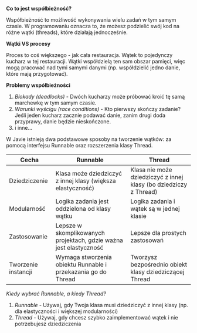 **Co to jest współbieżność?**

Współbieżność to możliwość wykonywania wielu zadań w tym samym czasie. W programowaniu oznacza to, że możesz podzielić swój kod na różne wątki (threads), które działają jednocześnie.

**Wątki VS procesy**

Proces to coś większego - jak cała restauracja. Wątek to pojedynczy kucharz w tej restauracji. Wątki współdzielą ten sam obszar pamięci, więc mogą pracować nad tymi samymi danymi (np. współdzielić jedno danie, które mają przygotować).

**Problemy współbieżności**

1. *Blokady (deadlocks)* - Dwóch kucharzy może próbować kroić tę samą marchewkę w tym samym czasie.
2. *Warunki wyścigu (race conditions)* - Kto pierwszy skończy zadanie? Jeśli jeden kucharz zacznie podawać danie, zanim drugi doda przyprawy, danie będzie nieskończone.
3. i inne...

W Javie istnieją dwa podstawowe sposoby na tworzenie wątków: za pomocą interfejsu Runnable oraz rozszerzenia klasy Thread.


| Cecha               | Runnable                                                           | Thread                                                            |
| ------------------- | ------------------------------------------------------------------ | ----------------------------------------------------------------- |
| Dziedziczenie       | Klasa może dziedziczyć z innej klasy (większa elastyczność)        | Klasa nie może dziedziczyć z innej klasy (bo dziedziczy z Thread) |
| Modularność         | Logika zadania jest oddzielona od klasy wątku                      | Logika zadania i wątek są w jednej klasie                         |
| Zastosowanie        | Lepsze w skomplikowanych projektach, gdzie ważna jest elastyczność | Lepsze dla prostych zastosowań                                    |
| Tworzenie instancji | Wymaga stworzenia obiektu Runnable i przekazania go do Thread      | Tworzysz bezpośrednio obiekt klasy dziedziczącej Thread           |
*Kiedy wybrać Runnable, a kiedy Thread?*
1. *Runnable* - Używaj, gdy Twoja klasa musi dziedziczyć z innej klasy (np. dla elastyczności i większej modularności)
2. *Thread* - Używaj, gdy chcesz szybko zaimplementować wątek i nie potrzebujesz dziedziczenia

